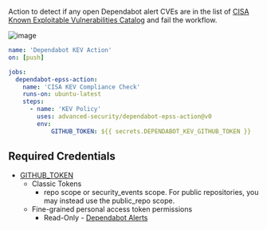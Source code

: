 Action to detect if any open Dependabot alert CVEs are in the list of [CISA Known Exploitable Vulnerabilities Catalog](https://www.cisa.gov/known-exploited-vulnerabilities-catalog) and fail the workflow.

![image](https://user-images.githubusercontent.com/1760475/208767910-dc8e1192-d41e-489c-bf71-ea4df20025bf.png)

```yml
name: 'Dependabot KEV Action'
on: [push]

jobs:
  dependabot-epss-action:
    name: 'CISA KEV Compliance Check'
    runs-on: ubuntu-latest
    steps:
      - name: 'KEV Policy'
        uses: advanced-security/dependabot-epss-action@v0
        env:
            GITHUB_TOKEN: ${{ secrets.DEPENDABOT_KEV_GITHUB_TOKEN }}
```

## Required Credentials
* [GITHUB_TOKEN](https://docs.github.com/en/actions/security-guides/automatic-token-authentication#permissions-for-the-github_token)
   * Classic Tokens
      *  repo scope or security_events scope. For public repositories, you may instead use the public_repo scope.
   * Fine-grained personal access token permissions
      * Read-Only - [Dependabot Alerts](https://docs.github.com/en/rest/overview/permissions-required-for-fine-grained-personal-access-tokens?apiVersion=2022-11-28#vulnerability-alerts)

